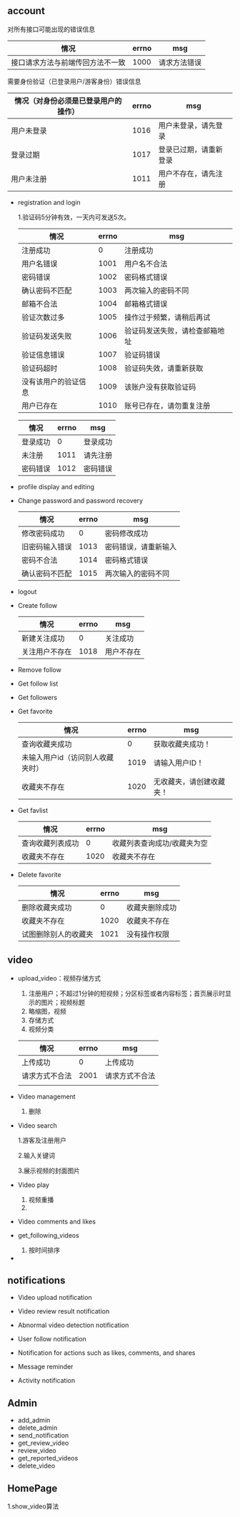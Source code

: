 ## account

对所有接口可能出现的错误信息

| 情况                             | errno | msg          |
| -------------------------------- | ----- | ------------ |
| 接口请求方法与前端传回方法不一致 | 1000  | 请求方法错误 |

需要身份验证（已登录用户/游客身份）错误信息

| 情况（对身份必须是已登录用户的操作） | errno | msg                    |
| ------------------------------------ | ----- | ---------------------- |
| 用户未登录                           | 1016  | 用户未登录，请先登录   |
| 登录过期                             | 1017  | 登录已过期，请重新登录 |
| 用户未注册                           | 1011  | 用户不存在，请先注册   |

- registration and login

    1.验证码5分钟有效，一天内可发送5次。

    | 情况                 | errno | msg                            |
    | -------------------- | ----- | ------------------------------ |
    | 注册成功             | 0     | 注册成功                       |
    | 用户名错误           | 1001  | 用户名不合法                   |
    | 密码错误             | 1002  | 密码格式错误                   |
    | 确认密码不匹配       | 1003  | 两次输入的密码不同             |
    | 邮箱不合法           | 1004  | 邮箱格式错误                   |
    | 验证次数过多         | 1005  | 操作过于频繁，请稍后再试       |
    | 验证码发送失败       | 1006  | 验证码发送失败，请检查邮箱地址 |
    | 验证信息错误         | 1007  | 验证码错误                     |
    | 验证码超时           | 1008  | 验证码失效，请重新获取         |
    | 没有该用户的验证信息 | 1009  | 该账户没有获取验证码           |
    | 用户已存在           | 1010  | 账号已存在，请勿重复注册       |

    | 情况     | errno | msg      |
    | -------- | ----- | -------- |
    | 登录成功 | 0     | 登录成功 |
    | 未注册   | 1011  | 请先注册 |
    | 密码错误 | 1012  | 密码错误 |

- profile display and editing

- Change password and password recovery

    | 情况           | errno | msg                  |
    | -------------- | ----- | -------------------- |
    | 修改密码成功   | 0     | 密码修改成功         |
    | 旧密码输入错误 | 1013  | 密码错误，请重新输入 |
    | 密码不合法     | 1014  | 密码格式错误         |
    | 确认密码不匹配 | 1015  | 两次输入的密码不同   |

- logout

- Create follow

    | 情况           | errno | msg        |
    | -------------- | ----- | ---------- |
    | 新建关注成功   | 0     | 关注成功   |
    | 关注用户不存在 | 1018  | 用户不存在 |

- Remove follow

- Get follow list

- Get followers 

- Get favorite

    | 情况                             | errno | msg                      |
    | -------------------------------- | ----- | ------------------------ |
    | 查询收藏夹成功                   | 0     | 获取收藏夹成功！         |
    | 未输入用户id（访问别人收藏夹时） | 1019  | 请输入用户ID！           |
    | 收藏夹不存在                     | 1020  | 无收藏夹，请创建收藏夹！ |
    
- Get favlist

    | 情况             | errno | msg                         |
    | ---------------- | ----- | --------------------------- |
    | 查询收藏列表成功 | 0     | 收藏列表查询成功/收藏夹为空 |
    | 收藏夹不存在     | 1020  | 收藏夹不存在                |
    
- Delete favorite

    | 情况                 | errno | msg            |
    | -------------------- | ----- | -------------- |
    | 删除收藏夹成功       | 0     | 收藏夹删除成功 |
    | 收藏夹不存在         | 1020  | 收藏夹不存在   |
    | 试图删除别人的收藏夹 | 1021  | 没有操作权限   |
    
    
    

## video

- upload_video：视频存储方式

    1. 注册用户；不超过1分钟的短视频；分区标签或者内容标签；首页展示时显示的图片；视频标题
    2. 略缩图，视频
    3. 存储方式
    4. 视频分类
    
    | 情况           | errno | msg            |
    | -------------- | ----- | -------------- |
    | 上传成功       | 0     | 上传成功       |
    | 请求方式不合法 | 2001  | 请求方式不合法 |
    |                |       |                |
    
- Video management

    1. 删除

- Video search

    1.游客及注册用户

    2.输入关键词

    3.展示视频的封面图片

- Video play

    1. 视频重播
    2. 

- Video comments and likes

- get_following_videos

    1. 按时间排序

- 

## notifications

- Video upload notification

- Video review result notification

- Abnormal video detection notification

- User follow notification

- Notification for actions such as likes, comments, and shares

- Message reminder

- Activity notification



## Admin

- add_admin
- delete_admin
- send_notification
- get_review_video
- review_video
- get_reported_videos
- delete_video

## HomePage

1.show_video算法

​	